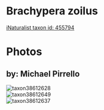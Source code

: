 
Brachypera zoilus
=================
  
[iNaturalist taxon id: 455794](https://www.inaturalist.org/taxa/455794)
# Photos

## by: Michael Pirrello
  
![taxon38612628](https://inaturalist-open-data.s3.amazonaws.com/photos/42125985/medium.jpg)  
![taxon38612649](https://inaturalist-open-data.s3.amazonaws.com/photos/42126013/medium.jpg)  
![taxon38612637](https://inaturalist-open-data.s3.amazonaws.com/photos/42125997/medium.jpg)